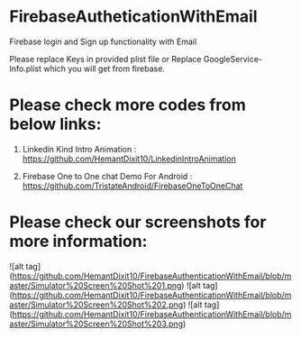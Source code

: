 ﻿# FirebaseAutheticationWithEmail

Firebase login and Sign up functionality with Email

Please replace Keys in provided plist file or Replace GoogleService-Info.plist which you will get from firebase.


# Please check more codes from below links:

1) Linkedin Kind Intro Animation : https://github.com/HemantDixit10/LinkedinIntroAnimation

2) Firebase One to One chat Demo For Android : https://github.com/TristateAndroid/FirebaseOneToOneChat


# Please check our screenshots for more information:
![alt tag] (https://github.com/HemantDixit10/FirebaseAuthenticationWithEmail/blob/master/Simulator%20Screen%20Shot%201.png)
![alt tag] (https://github.com/HemantDixit10/FirebaseAuthenticationWithEmail/blob/master/Simulator%20Screen%20Shot%202.png)
![alt tag] (https://github.com/HemantDixit10/FirebaseAuthenticationWithEmail/blob/master/Simulator%20Screen%20Shot%203.png)



















































